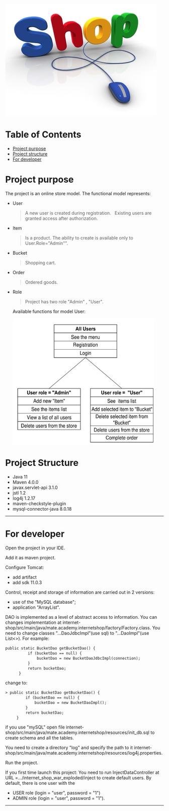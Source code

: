 
![shop](/images/online-shopping.jpg)

# Table of Contents
* [Project purpose](#purpose)
* [Project structure](#structure)
* [For developer](#developer-start)

# <a name="purpose"></a>Project purpose
The project is an online store model.
The functional model represents:
* User
  >A new user is created during registration.
   Existing users are granted access after authorization.
* Item
  >Is a product. The ability to create is available only to User.Role="Admin"".
* Bucket
  > Shopping cart.
* Order
  >Ordered goods.
* Role 
  >Project has  two role "Admin" , "User".
   
  Available functions for model User:
 
  <img src="/images/Чертеж1-Model.jpg" alt="auto" title="auto" width="450" height="400" />
  
# <a name="structure"></a>Project Structure
* Java 11
* Maven 4.0.0
* javax.servlet-api 3.1.0
* jstl 1.2
* log4j 1.2.17
* maven-checkstyle-plugin
* mysql-connector-java 8.0.18
<hr>

# <a name="developer-start"></a>For developer
Open the project in your IDE.

Add it as maven project.

Configure Tomcat:
* add artifact
* add sdk 11.0.3

 Control, receipt and storage of information are carried out in 2 versions:
 * use of the "MySQL database";
 * application "ArrayList".
 
  DAO is implemented as a level of abstract access to information.
  You can  changes implementation at internet-shop/src/main/java/mate.academy.internetshop/factory/Factory.class.
  You need to change classes "...DaoJdbcImpl"(use sql) to "...DaoImpl"(use List<>). For example:
  
 ```
 public static BucketDao getBucketDao() {
           if (bucketDao == null) {
               bucketDao = new BucketDaoJdbcImpl(connection);
           }
           return bucketDao;
       }
 ```
change to:
```
> public static BucketDao getBucketDao() {
         if (bucketDao == null) {
             bucketDao = new BucketDaoImpl();
         }
         return bucketDao;
     }
```


if you use "mySQL" open file internet-shop/src/main/java/mate.academy.internetshop/resources/init_db.sql to create schema and all the tables.

You need to create a directory "log" and specify the path to it internet-shop/src/main/java/mate.academy.internetshop/resources/log4j.properties.

Run the project.

If you first time launch this project:
You need to run InjectDataController at URL =.../internet_shop_war_exploded/inject to create default users.
By default, there is one user with the
 * USER role (login = "user", password = "1") 
 * ADMIN role (login = "user", password = "1").
<hr>

